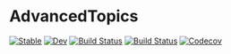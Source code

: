 # AdvancedTopics

[![Stable](https://img.shields.io/badge/docs-stable-blue.svg)](https://rjww.github.io/AdvancedTopics.jl/stable)
[![Dev](https://img.shields.io/badge/docs-dev-blue.svg)](https://rjww.github.io/AdvancedTopics.jl/dev)
[![Build Status](https://travis-ci.com/rjww/AdvancedTopics.jl.svg?branch=master)](https://travis-ci.com/rjww/AdvancedTopics.jl)
[![Build Status](https://ci.appveyor.com/api/projects/status/github/rjww/AdvancedTopics.jl?svg=true)](https://ci.appveyor.com/project/rjww/AdvancedTopics-jl)
[![Codecov](https://codecov.io/gh/rjww/AdvancedTopics.jl/branch/master/graph/badge.svg)](https://codecov.io/gh/rjww/AdvancedTopics.jl)
